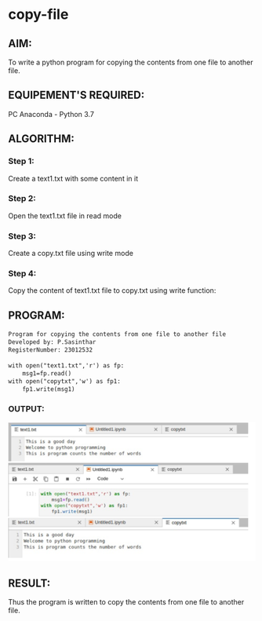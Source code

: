 # copy-file
## AIM:
To write a python program for copying the contents from one file to another file.
## EQUIPEMENT'S REQUIRED: 
PC
Anaconda - Python 3.7
## ALGORITHM: 
### Step 1:
Create a text1.txt with some content in it
### Step 2: 
Open the text1.txt file in read mode
### Step 3: 
Create a copy.txt file using write mode
### Step 4:  
Copy the content of text1.txt file to copy.txt using write function:

## PROGRAM:
```
Program for copying the contents from one file to another file
Developed by: P.Sasinthar
RegisterNumber: 23012532

with open("text1.txt",'r') as fp:
    msg1=fp.read()
with open("copytxt",'w') as fp1:
    fp1.write(msg1)
```

### OUTPUT:

![Alt text](<Screenshot 2023-12-29 204431.png>)

## RESULT:
Thus the program is written to copy the contents from one file to another file.